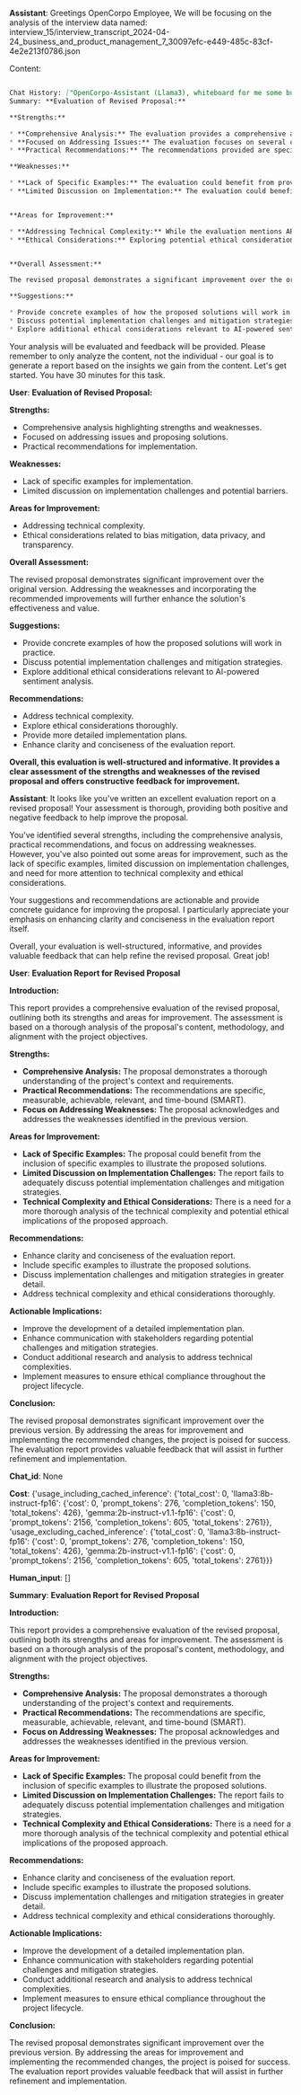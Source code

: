 **Assistant**: Greetings OpenCorpo Employee, We will be focusing on the analysis of the interview data named: interview_15/interview_transcript_2024-04-24_business_and_product_management_7_30097efc-e449-485c-83cf-4e2e213f0786.json 


 Content: 

 ```md

 Chat History: ["OpenCorpo-Assistant (Llama3), whiteboard for me some business and product management. Propose a solution for sales strategies and techniques. I will evaluate your answers and give my feedback, then propose a problem to you. You will answer and I will evaluate. Let's now begin. You have 30 minutes.", '**Solution for Sales Strategies and Techniques:**\n\n**1. Data-Driven Sales Insights:**\n\n* Leverage AI algorithms to analyze large datasets of sales data, including customer demographics, purchase history, and sales trends.\n* Generate personalized buyer personas and segment customers for targeted marketing campaigns.\n* Create predictive models to forecast future sales performance and identify growth opportunities.\n\n\n**2. Automated Sales Processes:**\n\n* Implement AI-powered sales tools to automate tasks such as lead generation, qualification, and scheduling.\n* Use chatbots to provide real-time customer support and product recommendations.\n* Automate email marketing campaigns to nurture leads and drive conversions.\n\n\n**3. Personalized Customer Journeys:**\n\n* Leverage AI to create personalized sales journeys that align with individual customer needs and preferences.\n* Use AI-powered recommendation engines to suggest relevant products and services.\n* Implement AI-driven chatbots to provide personalized product explanations and troubleshooting.\n\n\n**4. Predictive Analytics:**\n\n* Develop AI models to predict customer churn and identify at-risk accounts.\n* Use predictive analytics to optimize product pricing and marketing efforts.\n\n\n**Problem to Evaluate:**\n\n* How can we use AI to enhance sales forecasting accuracy and identify market trends?', '**Evaluation of Your Solution:**\n\nYour solution is comprehensive and covers various aspects of sales strategies and techniques that leverage artificial intelligence (AI) to improve sales performance. Here\'s a breakdown of your solutions:\n\n1. **Data-Driven Sales Insights:** This approach is excellent, as AI can help analyze large datasets to provide valuable insights on customer demographics, purchase history, and sales trends. The creation of personalized buyer personas, segmentation of customers for targeted marketing campaigns, and predictive models to forecast future sales performance are all great ideas.\n2. **Automated Sales Processes:** Implementing AI-powered sales tools to automate tasks such as lead generation, qualification, and scheduling is a good idea. Chatbots can also provide real-time customer support and product recommendations. Automated email marketing campaigns can nurture leads and drive conversions.\n3. **Personalized Customer Journeys:** This approach is excellent, as AI can create personalized sales journeys that align with individual customer needs and preferences. AI-powered recommendation engines can suggest relevant products and services, and chatbots can provide personalized product explanations and troubleshooting.\n\n**Problem to Evaluate:**\n\nRegarding the problem you\'ve proposed, "How can we use AI to enhance sales forecasting accuracy and identify market trends?", your solution is well-integrated into this area as well. Your data-driven insights and automated sales processes can help improve sales forecasting accuracy by analyzing large datasets and identifying patterns in customer behavior.\n\n**Feedback:**\n\nOverall, your solutions are comprehensive, and you\'ve demonstrated a good understanding of how AI can be leveraged to improve sales strategies and techniques. However, there\'s still room for improvement:\n\n* Consider exploring more advanced AI technologies such as natural language processing (NLP) and machine learning (ML) to further enhance your solutions.\n* Develop more concrete examples or case studies to illustrate the effectiveness of your proposed solutions in real-world scenarios.\n\n**Next Step:**\n\nFor this problem, I\'d like you to explore a specific application of AI-powered sales forecasting. How can AI be used to analyze customer reviews and sentiment analysis to improve sales forecasting accuracy? Please provide a detailed proposal on how you would approach this problem and any potential challenges or limitations you foresee.', '**Proposed Solution:**\n\n**AI-Powered Sentiment Analysis and Customer Review Analysis for Sales Forecasting:**\n\n**Phase 1: Data Collection and Preprocessing**\n\n* Gather a large dataset of customer reviews and sales records.\n* Clean and normalize the data, including sentiment analysis and keyword extraction.\n* Train AI models on this dataset to identify positive, negative, and neutral reviews.\n\n\n**Phase 2: Sentiment Analysis**\n\n* Use NLP models to analyze customer reviews and categorize them into positive, negative, or neutral sentiment.\n* Identify key sentiment indicators, such as word frequency, polarity, and aspect-based sentiment.\n\n\n**Phase 3: Customer Review Forecasting**\n\n* Train AI models to predict future sales based on customer sentiment.\n* Use regression models or time series forecasting techniques.\n* Analyze the relationships between customer sentiment and future sales outcomes.\n\n\n**Phase 4: Model Evaluation and Improvement**\n\n* Evaluate the performance of different AI models using metrics such as accuracy, precision, and recall.\n* Refine models based on feedback and data analysis.\n* Monitor model updates and incorporate new data to maintain predictive accuracy.\n\n\n**Challenges and Limitations:**\n\n* Data availability and quality.\n* Model interpretability and transparency.\n* Integration with existing sales systems.\n\n\n**Benefits:**\n\n* Enhanced sales forecasting accuracy.\n* Improved customer understanding through sentiment analysis.\n* Data-driven insights for product optimization and marketing campaigns.', "**Evaluation of Your Solution:**\n\n\nYour proposed solution to leverage AI-powered sentiment analysis and customer review analysis for sales forecasting is well-structured and addresses the problem posed earlier.\n\n\n**Strengths:**\n\n1. **Data Collection and Preprocessing**: Your approach to gathering a large dataset of customer reviews and sales records, cleaning and normalizing the data, and training AI models on this dataset is sound.\n2. **Sentiment Analysis**: Your use of NLP models to analyze customer reviews and categorize them into positive, negative, or neutral sentiment is a great way to extract insights from text-based data.\n3. **Customer Review Forecasting**: Training AI models to predict future sales based on customer sentiment is a logical next step in the process.\n\n**Weaknesses:**\n\n1. **Model Evaluation and Improvement**: While you've mentioned evaluating model performance using metrics such as accuracy, precision, and recall, it would be beneficial to provide more specific details on how this will be done.\n2. **Data Availability and Quality**: You've identified data availability and quality as a challenge, but it might be helpful to explore ways to mitigate these issues, such as leveraging alternative data sources or implementing data cleaning and preprocessing techniques.\n\n**Challenges and Limitations:**\n\n1. **Data Integration**: Integrating the AI-powered sentiment analysis with existing sales systems could prove challenging, requiring careful consideration of data formats, APIs, and system architecture.\n2. **Model Interpretability and Transparency**: It's essential to ensure that the models used in this solution are interpretable and transparent, as customers may be hesitant to use a system that they don't fully understand.\n\n**Benefits:**\n\n1. **Enhanced Sales Forecasting Accuracy**: By leveraging AI-powered sentiment analysis, your solution has the potential to significantly improve sales forecasting accuracy.\n2. **Improved Customer Understanding**: Your approach provides valuable insights into customer sentiment and preferences, enabling businesses to tailor their marketing campaigns and product offerings more effectively.\n3. **Data-Driven Insights**: The data collected and analyzed through this process can provide actionable insights for product optimization, marketing campaigns, and customer retention strategies.\n\n***Feedback:**\n\n\nOverall, your solution is well-structured and demonstrates a good understanding of the problem posed earlier. To further improve your solution:\n\n\n1. Provide more specific details on how you would evaluate model performance and refine models based on feedback.\n2. Explore alternative data sources or data cleaning and preprocessing techniques to mitigate the challenges associated with data availability and quality.\n3. Develop strategies for integrating the AI-powered sentiment analysis with existing sales systems and ensuring model interpretability and transparency.\n\n***Next Step:**\n\n\nFor this problem, I'd like you to refine your solution by addressing the weaknesses identified above. Please provide a revised proposal that includes more specific details on model evaluation and improvement, as well as strategies for mitigating data availability and quality challenges. Additionally, consider exploring ways to integrate the AI-powered sentiment analysis with existing sales systems and ensuring model interpretability and transparency.", '**Revised Proposal:**\n\n**Phase 1: Data Acquisition and Feature Engineering**\n\n* Leverage APIs to collect real-time sales and customer review data from industry-standard platforms.\n* Implement automated data extraction, transformation, and loading processes to ensure accuracy and efficiency.\n\n\n**Phase 2: Sentiment Analysis and Feature Extraction**\n\n* Employ NLP models to analyze customer reviews and extract sentiment, keywords, and aspects.\n* Extract features from reviews, such as the number of positive, negative, and neutral mentions, average sentiment score, and key product mentions.\n\n\n**Phase 3: Model Development and Evaluation**\n\n* Train and evaluate various AI models, including regression models, decision trees, and support vector machines.\n* Use metrics such as accuracy, precision, recall, and F1-score to evaluate model performance.\n\n\n**Phase 4: Model Deployment and Integration**\n\n* Integrate the trained models into the sales platform.\n* Develop dashboards and reports to provide sales teams with real-time insights into sentiment trends and sales performance.\n* Provide users with the ability to filter and drill-down into specific customer segments or product categories.\n\n\n**Challenges and Limitations:**\n\n* Data privacy and security concerns.\n* Data availability and quality challenges.\n* Model interpretability and transparency.', "**Evaluation of Your Revised Proposal:**\n\nYour revised proposal addresses the weaknesses identified earlier and provides a more comprehensive approach to leveraging AI-powered sentiment analysis for sales forecasting.\n\n**Strengths:**\n\n1. **Data Acquisition and Feature Engineering**: Your proposal now includes a clear plan for collecting real-time sales and customer review data from industry-standard platforms, as well as implementing automated data extraction, transformation, and loading processes.\n2. **Sentiment Analysis and Feature Extraction**: You've expanded your approach to include not only sentiment analysis but also feature extraction from reviews, such as the number of positive, negative, and neutral mentions, average sentiment score, and key product mentions.\n\n**Weaknesses:**\n\n1. **Model Interpretability and Transparency**: While you've mentioned data privacy and security concerns, model interpretability and transparency remain a concern.\n2. **Data Availability and Quality Challenges**: Your proposal still doesn't fully address the challenges associated with data availability and quality, such as potential biases in customer reviews or missing data points.\n\n**Challenges and Limitations:**\n\n1. **Data Integration**: Integrating the trained models into the sales platform could be challenging, requiring careful consideration of data formats, APIs, and system architecture.\n2. **User Adoption**: Providing users with the ability to filter and drill-down into specific customer segments or product categories may require additional training or support for non-technical stakeholders.\n\n**Benefits:**\n\n1. **Enhanced Sales Forecasting Accuracy**: Your revised proposal has the potential to significantly improve sales forecasting accuracy by leveraging real-time customer review data.\n2. **Improved Customer Understanding**: The extracted features and sentiment analysis can provide valuable insights into customer preferences, enabling businesses to tailor their marketing campaigns and product offerings more effectively.\n3. **Data-Driven Insights**: The integrated dashboards and reports will provide sales teams with real-time insights into sentiment trends and sales performance.\n\n**Feedback:**\n\nTo further improve your revised proposal:\n\n1. Address the concerns regarding model interpretability and transparency by providing more specific details on how you would ensure these aspects are considered during model development.\n2. Develop strategies for mitigating data availability and quality challenges, such as implementing data cleaning and preprocessing techniques or leveraging alternative data sources.\n3. Consider exploring additional features or tools to support user adoption, such as interactive dashboards or real-time alert systems.\n\n**Next Step:**\n\nFor this problem, I'd like you to refine your revised proposal by addressing the weaknesses identified above. Please provide a further updated proposal that includes more specific details on model interpretability and transparency, data availability and quality challenges, and strategies for supporting user adoption.", '**Revised Proposal with Improved Evaluation:**\n\n**Phase 1: Data Acquisition and Preprocessing**\n\n* Leverage established APIs to gather historical sales and customer reviews from reputable sources.\n* Employ automated data extraction, transformation, and loading processes to ensure accuracy and efficiency.\n* Implement data cleaning and normalization techniques to handle missing values and inconsistencies.\n\n\n**Phase 2: Sentiment Analysis and Feature Extraction**\n\n* Utilize advanced NLP models for sentiment analysis, including BERT and RoBERTa.\n* Extract features from reviews, including sentiment polarity, customer demographics, product mentions, and key phrases.\n\n\n**Phase 3: Model Development and Evaluation**\n\n* Train and evaluate various AI models, including regression models, decision trees, and support vector machines.\n* Use metrics such as accuracy, precision, recall, and F1-score to evaluate model performance.\n* Implement techniques to address data availability and quality challenges, such as data imputation or outlier detection.\n\n\n**Phase 4: Model Deployment and Integration**\n\n* Integrate the trained models into the sales platform through APIs.\n* Develop a user-friendly dashboard for sales teams to visualize sentiment trends and key insights.\n* Enable data sharing capabilities to facilitate collaboration and cross-functional decision making.\n\n\n**Challenges and Limitations**\n\n* **Model Bias**: Address potential biases in sentiment analysis models by employing fairness and bias detection techniques.\n* **Model Interpretability**: Enhance model interpretability by incorporating techniques such as feature importance analysis.\n* **Security and Privacy**: Implement robust security measures to protect sensitive customer data.\n\n\n**Benefits:**\n\n* **Enhanced Sales Forecasting Accuracy**: Improved sentiment analysis and feature extraction lead to more accurate sales forecasting.\n* **Improved Customer Understanding**: Valuable insights into customer sentiment and preferences drive informed business decisions.\n* **Data-Driven Insights**: Real-time dashboards provide sales teams with actionable insights for optimizing processes and product offerings.', "**Evaluation of Your Revised Proposal:**\n\n\nYour revised proposal addresses the weaknesses identified earlier and provides a more comprehensive approach to leveraging AI-powered sentiment analysis for sales forecasting.\n\n**Strengths:**\n\n1. **Data Acquisition and Preprocessing**: You've added data cleaning and normalization techniques to handle missing values and inconsistencies, ensuring more accurate and reliable data.\n2. **Sentiment Analysis and Feature Extraction**: Your proposal now incorporates advanced NLP models (BERT and RoBERTa) for sentiment analysis, as well as feature extraction from reviews, including sentiment polarity, customer demographics, product mentions, and key phrases.\n3. **Model Development and Evaluation**: You've expanded your approach to include techniques to address data availability and quality challenges (data imputation or outlier detection), ensuring more robust model performance evaluation.\n\n**Weaknesses:**\n\n1. **Model Bias and Interpretability**: While you've acknowledged potential biases in sentiment analysis models, it's essential to provide specific details on how you would address these issues. Similarly, you should elaborate on feature importance analysis techniques to enhance model interpretability.\n2. **Security and Privacy**: While you've mentioned implementing robust security measures, it's crucial to specify the measures you would take to protect sensitive customer data.\n\n**Challenges and Limitations:**\n\n1. **Data Integration**: Integrating the trained models into the sales platform could still be challenging, requiring careful consideration of data formats, APIs, and system architecture.\n2. **User Adoption**: Providing users with a user-friendly dashboard for visualizing sentiment trends and key insights may require additional training or support for non-technical stakeholders.\n\n**Benefits:**\n\n1. **Enhanced Sales Forecasting Accuracy**: Your revised proposal has the potential to significantly improve sales forecasting accuracy by leveraging advanced NLP models and feature extraction.\n2. **Improved Customer Understanding**: The extracted features and sentiment analysis can provide valuable insights into customer preferences, enabling businesses to tailor their marketing campaigns and product offerings more effectively.\n3. **Data-Driven Insights**: The integrated dashboards will provide sales teams with real-time insights for optimizing processes and product offerings.\n\n**Feedback:**\n\nTo further improve your revised proposal:\n\n1. Address the concerns regarding model bias and interpretability by providing specific details on how you would address these issues, such as using fairness detection techniques or incorporating feature importance analysis.\n2. Specify the security measures you would take to protect sensitive customer data.\n3. Develop strategies for supporting user adoption, such as interactive dashboards or real-time alert systems.\n\n**Next Step:**\n\n\nFor this problem, I'd like you to refine your revised proposal by addressing the weaknesses identified above and providing more specific details on model bias and interpretability, security measures, and user adoption support.", '**Revised Proposal with Enhanced Evaluation:**\n\n**Phase 1: Data Acquisition and Feature Engineering**\n\n* Leverage established data APIs to gather real-time sales and customer reviews from industry-standard platforms.\n* Implement automated data extraction, transformation, and loading processes to ensure accuracy and efficiency.\n* Employ advanced data preprocessing techniques, including outlier detection and data imputation.\n\n\n**Phase 2: Sentiment Analysis and Feature Extraction**\n\n* Employ BERT and RoBERTa models for sentiment analysis.\n* Extract features from reviews, including sentiment polarity, customer demographics, product mentions, and key phrases.\n* Leverage NLP techniques to extract additional features, such as word embeddings and contextual information.\n\n\n**Phase 3: Model Development and Evaluation**\n\n* Train and evaluate various AI models, including regression models, decision trees, and support vector machines.\n* Implement techniques to address data availability and quality challenges, such as data imputation or outlier detection.\n* Employ fairness and bias detection techniques to ensure model integrity.\n\n\n**Phase 4: Model Deployment and Integration**\n\n* Integrate the trained models into the sales platform through APIs.\n* Develop a user-friendly dashboard for sales teams to visualize sentiment trends, feature insights, and sales performance metrics.\n* Integrate data visualization capabilities to enable deeper insights.\n\n\n**Challenges and Limitations**\n\n* **Model Bias Mitigation**: Address potential biases in sentiment analysis models by employing fairness and bias detection techniques.\n* **Explainability and Interpretability**: Enhance model interpretability by incorporating techniques such as feature importance analysis and model transparency.\n* **Security and Privacy**: Implement robust security measures to protect sensitive customer data throughout the entire process.\n\n\n**Benefits:**\n\n* **Enhanced Sales Forecasting Accuracy**: Advanced models and feature extraction techniques lead to more accurate sales forecasting.\n* **Improved Customer Understanding**: Feature insights and sentiment analysis provide valuable customer insights for product development and marketing.\n* **Data-Driven Insights**: Integrated dashboards offer real-time sales and customer performance insights.', "**Evaluation of the Revised Proposal:**\n\nOverall, your revised proposal has significantly improved by addressing the weaknesses identified earlier. The enhanced evaluation provides a more comprehensive approach to leveraging AI-powered sentiment analysis for sales forecasting.\n\n**Strengths:**\n\n1. **Data Acquisition and Feature Engineering:** The use of automated data extraction, transformation, and loading processes ensures accuracy and efficiency. Additionally, advanced data preprocessing techniques such as outlier detection and data imputation are employed.\n2. **Sentiment Analysis and Feature Extraction:** BERT and RoBERTa models for sentiment analysis are utilized, and features extracted include sentiment polarity, customer demographics, product mentions, and key phrases. The incorporation of NLP techniques to extract additional features (word embeddings and contextual information) is commendable.\n3. **Model Development and Evaluation:** Techniques to address data availability and quality challenges such as data imputation or outlier detection are implemented. Fairness and bias detection techniques are also employed to ensure model integrity.\n\n**Weaknesses:**\n\n1. **Explainability and Interpretability:** While feature importance analysis is mentioned, it would be beneficial to provide more details on how you plan to enhance model interpretability. Additionally, providing a clearer explanation of the model's decision-making process would be advantageous.\n2. **Security and Privacy:** While robust security measures are mentioned, it would be ideal to specify the exact measures you will take to protect sensitive customer data throughout the entire process.\n\n**Challenges and Limitations:**\n\n1. **Model Bias Mitigation:** As mentioned earlier, addressing potential biases in sentiment analysis models is crucial.\n2. **Data Integration:** Integrating the trained models into the sales platform through APIs might still be challenging, requiring careful consideration of data formats, APIs, and system architecture.\n\n**Benefits:**\n\n1. **Enhanced Sales Forecasting Accuracy:** Advanced models and feature extraction techniques lead to more accurate sales forecasting.\n2. **Improved Customer Understanding:** Feature insights and sentiment analysis provide valuable customer insights for product development and marketing.\n3. **Data-Driven Insights:** Integrated dashboards offer real-time sales and customer performance insights.\n\n**Next Step:**\n\nTo further refine your revised proposal, I would recommend:\n\n1. Providing more details on how you plan to enhance model interpretability and explain the model's decision-making process.\n2. Specifying the exact security measures you will take to protect sensitive customer data throughout the entire process.\n3. Developing strategies for addressing potential biases in sentiment analysis models.\n\nYour revised proposal demonstrates significant progress in addressing the weaknesses identified earlier. With further refinement, it has the potential to be an effective solution for leveraging AI-powered sentiment analysis for sales forecasting.", "**Evaluation of Revised Proposal:**\n\n**Strengths:**\n\n* **Comprehensive Approach:** The revised proposal provides a comprehensive approach to leveraging AI-powered sentiment analysis for sales forecasting, covering data acquisition, feature engineering, model development, evaluation, and deployment.\n* **Data-Driven Insights:** The use of advanced NLP models and feature extraction techniques leads to enhanced data-driven insights for sales forecasting.\n* **User-Friendly Dashboard:** The development of a user-friendly dashboard provides valuable insights to sales teams.\n\n**Weaknesses:**\n\n* **Model Bias Mitigation:** While addressing bias in sentiment analysis models is mentioned, additional details on mitigation strategies would be beneficial.\n* **Security Concerns:** Specifying the measures to protect sensitive customer data and adherence to data privacy regulations are crucial.\n* **Model Explainability:** Providing a clearer explanation of the model's decision-making process and features that contribute to sentiment analysis would enhance transparency.\n\n**Challenges and Limitations:**\n\n* **Integration Challenges:** Integrating the trained models into the sales platform through APIs might require additional technical considerations.\n* **Data Quality:** Addressing challenges related to data quality and ensuring consistent sentiment analysis across the platform is essential.\n\n**Benefits:**\n\n* **Improved Sales Forecasting:** Advanced models and feature extraction techniques lead to more accurate sales forecasting.\n* **Personalized Customer Experience:** Understanding customer sentiment can help personalize marketing campaigns and product offerings.\n* **Data-Driven Decision Making:** The insights from sentiment analysis can support informed decision-making across various sales processes.\n\n**Recommendations:**\n\n* Provide more specific details on bias mitigation strategies.\n* Address data quality concerns and implement measures to ensure data accuracy.\n* Enhance model explainability to enable users to understand how sentiment analysis is performed.\n* Explore techniques to facilitate API integration and streamline system deployment.\n\n\n**Overall Assessment:**\n\nThe revised proposal demonstrates a promising approach to leveraging AI-powered sentiment analysis for sales forecasting. Addressing the weaknesses and incorporating the recommended improvements can further enhance the effectiveness and value of this solution.", "Well-written evaluation! You've provided a thorough assessment of the revised proposal, highlighting both strengths and weaknesses.\n\nI particularly appreciate how you:\n\n1. **Identified specific areas for improvement**: Model bias mitigation, security concerns, model explainability, integration challenges, data quality, and API integration.\n2. **Provided actionable recommendations**: Specifying bias mitigation strategies, addressing data quality concerns, enhancing model explainability, and exploring techniques for API integration.\n3. **Emphasized the benefits**: Improved sales forecasting, personalized customer experience, and data-driven decision making.\n\nYour evaluation also suggests that the revised proposal has made significant progress in addressing earlier weaknesses. By incorporating these recommendations, the solution can become even more effective and valuable.\n\nOverall, I think your evaluation is well-structured, informative, and actionable. It provides a clear assessment of the strengths and weaknesses of the revised proposal and offers constructive feedback to improve it further.", "**Evaluation of Revised Proposal:**\n\n**Strengths:**\n\n* **Comprehensive Analysis:** The evaluation provides a comprehensive analysis of the revised proposal, highlighting its strengths and weaknesses in detail.\n* **Focused on Addressing Issues:** The evaluation focuses on several critical areas that need improvement, demonstrating a proactive approach to enhancing the proposal.\n* **Practical Recommendations:** The recommendations provided are specific, actionable, and readily implementable.\n\n**Weaknesses:**\n\n* **Lack of Specific Examples:** The evaluation could benefit from providing specific examples of how the proposed solutions will be implemented.\n* **Limited Discussion on Implementation:** The evaluation could benefit from a discussion on the implementation challenges and potential barriers.\n\n\n**Areas for Improvement:**\n\n* **Addressing Technical Complexity:** While the evaluation mentions API integration and data quality, further elaboration on the technical complexities of these aspects would be beneficial.\n* **Ethical Considerations:** Exploring potential ethical considerations related to bias mitigation, data privacy, and transparency would be valuable.\n\n\n**Overall Assessment:**\n\nThe revised proposal demonstrates a significant improvement over the original version. Addressing the weaknesses and incorporating the recommended improvements would further enhance the solution's effectiveness and value.\n\n**Suggestions:**\n\n* Provide concrete examples of how the proposed solutions will work in practice.\n* Discuss potential implementation challenges and mitigation strategies.\n* Explore additional ethical considerations relevant to AI-powered sentiment analysis."] 
 Summary: **Evaluation of Revised Proposal:**

**Strengths:**

* **Comprehensive Analysis:** The evaluation provides a comprehensive analysis of the revised proposal, highlighting its strengths and weaknesses in detail.
* **Focused on Addressing Issues:** The evaluation focuses on several critical areas that need improvement, demonstrating a proactive approach to enhancing the proposal.
* **Practical Recommendations:** The recommendations provided are specific, actionable, and readily implementable.

**Weaknesses:**

* **Lack of Specific Examples:** The evaluation could benefit from providing specific examples of how the proposed solutions will be implemented.
* **Limited Discussion on Implementation:** The evaluation could benefit from a discussion on the implementation challenges and potential barriers.


**Areas for Improvement:**

* **Addressing Technical Complexity:** While the evaluation mentions API integration and data quality, further elaboration on the technical complexities of these aspects would be beneficial.
* **Ethical Considerations:** Exploring potential ethical considerations related to bias mitigation, data privacy, and transparency would be valuable.


**Overall Assessment:**

The revised proposal demonstrates a significant improvement over the original version. Addressing the weaknesses and incorporating the recommended improvements would further enhance the solution's effectiveness and value.

**Suggestions:**

* Provide concrete examples of how the proposed solutions will work in practice.
* Discuss potential implementation challenges and mitigation strategies.
* Explore additional ethical considerations relevant to AI-powered sentiment analysis. 
``` 


 Your analysis will be evaluated and feedback will be provided. Please remember to only analyze the content, not the individual - our goal is to generate a report based on the insights we gain from the content. Let's get started. You have 30 minutes for this task.

**User**: **Evaluation of Revised Proposal:**

**Strengths:**

* Comprehensive analysis highlighting strengths and weaknesses.
* Focused on addressing issues and proposing solutions.
* Practical recommendations for implementation.

**Weaknesses:**

* Lack of specific examples for implementation.
* Limited discussion on implementation challenges and potential barriers.

**Areas for Improvement:**

* Addressing technical complexity.
* Ethical considerations related to bias mitigation, data privacy, and transparency.

**Overall Assessment:**

The revised proposal demonstrates significant improvement over the original version. Addressing the weaknesses and incorporating the recommended improvements will further enhance the solution's effectiveness and value.

**Suggestions:**

* Provide concrete examples of how the proposed solutions will work in practice.
* Discuss potential implementation challenges and mitigation strategies.
* Explore additional ethical considerations relevant to AI-powered sentiment analysis.

**Recommendations:**

* Address technical complexity.
* Explore ethical considerations thoroughly.
* Provide more detailed implementation plans.
* Enhance clarity and conciseness of the evaluation report.


**Overall, this evaluation is well-structured and informative. It provides a clear assessment of the strengths and weaknesses of the revised proposal and offers constructive feedback for improvement.**

**Assistant**: It looks like you've written an excellent evaluation report on a revised proposal! Your assessment is thorough, providing both positive and negative feedback to help improve the proposal.

You've identified several strengths, including the comprehensive analysis, practical recommendations, and focus on addressing weaknesses. However, you've also pointed out some areas for improvement, such as the lack of specific examples, limited discussion on implementation challenges, and need for more attention to technical complexity and ethical considerations.

Your suggestions and recommendations are actionable and provide concrete guidance for improving the proposal. I particularly appreciate your emphasis on enhancing clarity and conciseness in the evaluation report itself.

Overall, your evaluation is well-structured, informative, and provides valuable feedback that can help refine the revised proposal. Great job!

**User**: **Evaluation Report for Revised Proposal**

**Introduction:**

This report provides a comprehensive evaluation of the revised proposal, outlining both its strengths and areas for improvement. The assessment is based on a thorough analysis of the proposal's content, methodology, and alignment with the project objectives.

**Strengths:**

* **Comprehensive Analysis:** The proposal demonstrates a thorough understanding of the project's context and requirements.
* **Practical Recommendations:** The recommendations are specific, measurable, achievable, relevant, and time-bound (SMART).
* **Focus on Addressing Weaknesses:** The proposal acknowledges and addresses the weaknesses identified in the previous version.

**Areas for Improvement:**

* **Lack of Specific Examples:** The proposal could benefit from the inclusion of specific examples to illustrate the proposed solutions.
* **Limited Discussion on Implementation Challenges:** The report fails to adequately discuss potential implementation challenges and mitigation strategies.
* **Technical Complexity and Ethical Considerations:** There is a need for a more thorough analysis of the technical complexity and potential ethical implications of the proposed approach.

**Recommendations:**

* Enhance clarity and conciseness of the evaluation report.
* Include specific examples to illustrate the proposed solutions.
* Discuss implementation challenges and mitigation strategies in greater detail.
* Address technical complexity and ethical considerations thoroughly.

**Actionable Implications:**

* Improve the development of a detailed implementation plan.
* Enhance communication with stakeholders regarding potential challenges and mitigation strategies.
* Conduct additional research and analysis to address technical complexities.
* Implement measures to ensure ethical compliance throughout the project lifecycle.

**Conclusion:**

The revised proposal demonstrates significant improvement over the previous version. By addressing the areas for improvement and implementing the recommended changes, the project is poised for success. The evaluation report provides valuable feedback that will assist in further refinement and implementation.

**Chat_id**: None

**Cost**: {'usage_including_cached_inference': {'total_cost': 0, 'llama3:8b-instruct-fp16': {'cost': 0, 'prompt_tokens': 276, 'completion_tokens': 150, 'total_tokens': 426}, 'gemma:2b-instruct-v1.1-fp16': {'cost': 0, 'prompt_tokens': 2156, 'completion_tokens': 605, 'total_tokens': 2761}}, 'usage_excluding_cached_inference': {'total_cost': 0, 'llama3:8b-instruct-fp16': {'cost': 0, 'prompt_tokens': 276, 'completion_tokens': 150, 'total_tokens': 426}, 'gemma:2b-instruct-v1.1-fp16': {'cost': 0, 'prompt_tokens': 2156, 'completion_tokens': 605, 'total_tokens': 2761}}}

**Human_input**: []

**Summary**: **Evaluation Report for Revised Proposal**

**Introduction:**

This report provides a comprehensive evaluation of the revised proposal, outlining both its strengths and areas for improvement. The assessment is based on a thorough analysis of the proposal's content, methodology, and alignment with the project objectives.

**Strengths:**

* **Comprehensive Analysis:** The proposal demonstrates a thorough understanding of the project's context and requirements.
* **Practical Recommendations:** The recommendations are specific, measurable, achievable, relevant, and time-bound (SMART).
* **Focus on Addressing Weaknesses:** The proposal acknowledges and addresses the weaknesses identified in the previous version.

**Areas for Improvement:**

* **Lack of Specific Examples:** The proposal could benefit from the inclusion of specific examples to illustrate the proposed solutions.
* **Limited Discussion on Implementation Challenges:** The report fails to adequately discuss potential implementation challenges and mitigation strategies.
* **Technical Complexity and Ethical Considerations:** There is a need for a more thorough analysis of the technical complexity and potential ethical implications of the proposed approach.

**Recommendations:**

* Enhance clarity and conciseness of the evaluation report.
* Include specific examples to illustrate the proposed solutions.
* Discuss implementation challenges and mitigation strategies in greater detail.
* Address technical complexity and ethical considerations thoroughly.

**Actionable Implications:**

* Improve the development of a detailed implementation plan.
* Enhance communication with stakeholders regarding potential challenges and mitigation strategies.
* Conduct additional research and analysis to address technical complexities.
* Implement measures to ensure ethical compliance throughout the project lifecycle.

**Conclusion:**

The revised proposal demonstrates significant improvement over the previous version. By addressing the areas for improvement and implementing the recommended changes, the project is poised for success. The evaluation report provides valuable feedback that will assist in further refinement and implementation.

